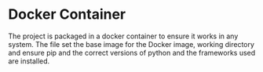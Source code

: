 # Docker Container

The project is packaged in a docker container to ensure it works in any system.
The file set the base image for the Docker image, working directory and ensure pip 
and the correct versions of python and the frameworks used are installed.
